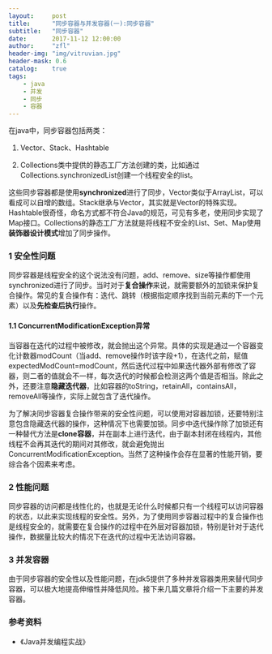```yaml
---
layout:     post
title:      "同步容器与并发容器(一):同步容器"
subtitle:   "同步容器"
date:       2017-11-12 12:00:00
author:     "zfl"
header-img: "img/vitruvian.jpg"
header-mask: 0.6
catalog:    true
tags:
    - java
    - 并发
    - 同步
    - 容器
---  
```


在java中，同步容器包括两类：  

1. Vector、Stack、Hashtable  

2. Collections类中提供的静态工厂方法创建的类，比如通过Collections.synchronizedList创建一个线程安全的list。  


这些同步容器都是使用**synchronized**进行了同步，Vector类似于ArrayList，可以看成可以自增的数组。Stack继承与Vector，其实就是Vector的特殊实现。Hashtable很奇怪，命名方式都不符合Java的规范，可见有多老，使用同步实现了Map接口。Collections的静态工厂方法就是将线程不安全的List、Set、Map使用**装饰器设计模式**增加了同步操作。  

### 1 安全性问题  

同步容器是线程安全的这个说法没有问题，add、remove、size等操作都使用synchronized进行了同步。当时对于**复合操作**来说，就需要额外的加锁来保护复合操作。常见的复合操作有：迭代、跳转（根据指定顺序找到当前元素的下一个元素）以及**先检查后执行**操作。

#### 1.1 ConcurrentModificationException异常  

当容器在迭代的过程中被修改，就会抛出这个异常。具体的实现是通过一个容器变化计数器modCount（当add、remove操作时该字段+1），在迭代之前，赋值expectedModCount=modCount，然后迭代过程中如果迭代器外部有修改了容器，则二者的值就会不一样，每次迭代的时候都会检测这两个值是否相当。除此之外，还要注意**隐藏迭代器**，比如容器的toString，retainAll，containsAll，removeAll等操作，实际上就包含了迭代操作。

为了解决同步容器复合操作带来的安全性问题，可以使用对容器加锁，还要特别注意包含隐藏迭代器的操作，这种情况下也需要加锁。同步中迭代操作除了加锁还有一种替代方法是**clone容器**，并在副本上进行迭代，由于副本封闭在线程内，其他线程不会再其迭代的期间对其修改，就会避免抛出ConcurrentModificationException。当然了这种操作会存在显著的性能开销，要综合各个因素来考虑。  

### 2 性能问题  

同步容器的访问都是线性化的，也就是无论什么时候都只有一个线程可以访问容器的状态，以此来实现线程的安全性。另外，为了使用同步容器过程中的复合操作也是线程安全的，就需要在复合操作的过程中在外层对容器加锁，特别是针对于迭代操作，数据量比较大的情况下在迭代的过程中无法访问容器。  
### 3 并发容器
由于同步容器的安全性以及性能问题，在jdk5提供了多种并发容器类用来替代同步容器，可以极大地提高伸缩性并降低风险。接下来几篇文章将介绍一下主要的并发容器。

### 参考资料
* 《Java并发编程实战》

